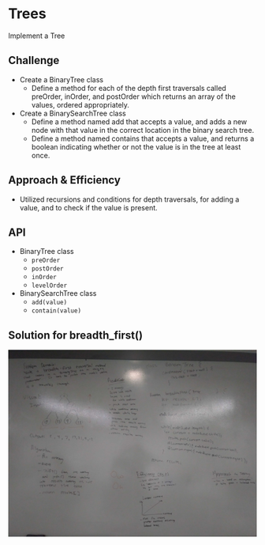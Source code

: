 # Trees
Implement a Tree

## Challenge
* Create a BinaryTree class
  * Define a method for each of the depth first traversals called preOrder, inOrder, and postOrder which returns an array of the values, ordered appropriately.
* Create a BinarySearchTree class
  * Define a method named add that accepts a value, and adds a new node with that value in the correct location in the binary search tree.
  * Define a method named contains that accepts a value, and returns a boolean indicating whether or not the value is in the tree at least once.

## Approach & Efficiency
* Utilized recursions and conditions for depth traversals, for adding a value, and to check if the value is present.

## API
* BinaryTree class
  * `preOrder`
  * `postOrder`
  * `inOrder`
  * `levelOrder`
* BinarySearchTree class
  * `add(value)`
  * `contain(value)`

## Solution for breadth_first()
![whiteboard](./image/whiteboard.jpg)